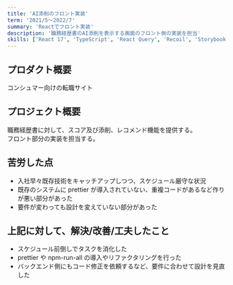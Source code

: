 ```yaml
---
title: 'AI添削のフロント実装'
term: '2021/5～2022/7'
summary: 'Reactでフロント実装'
description: '職務経歴書のAI添削を表示する画面のフロント側の実装を担当'
skills: ['React 17', 'TypeScript', 'React Query', 'Recoil', 'Storybook', 'Emotion', 'Cypress']
---
```


## プロダクト概要

コンシュマー向けの転職サイト

## プロジェクト概要

職務経歴書に対して、スコア及び添削、レコメンド機能を提供する。  
フロント部分の実装を担当する。

## 苦労した点

- 入社早々既存技術をキャッチアップしつつ、スケジュール厳守な状況
- 既存のシステムに prettier が導入されていない、重複コードがあるなど作りが悪い部分があった
- 要件が変わっても設計を変えていない部分があった

## 上記に対して、解決/改善/工夫したこと

- スケジュール前倒しでタスクを消化した
- prettier や npm-run-all の導入やリファクタリングを行った
- バックエンド側にもコード修正を依頼するなど、要件に合わせて設計を見直した

